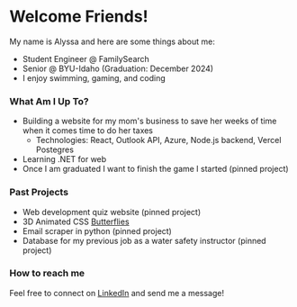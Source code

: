 # Welcome Friends!
My name is Alyssa and here are some things about me:
* Student Engineer @ FamilySearch
* Senior @ BYU-Idaho (Graduation: December 2024)
* I enjoy swimming, gaming, and coding

### What Am I Up To?
* Building a website for my mom's business to save her weeks of time when it comes time to do her taxes
  * Technologies: React, Outlook API, Azure, Node.js backend, Vercel Postegres
* Learning .NET for web
* Once I am graduated I want to finish the game I started (pinned project)

### Past Projects
* Web development quiz website (pinned project)
* 3D Animated CSS [Butterflies](https://codepen.io/al-ku/pen/GReJoKM)
* Email scraper in python (pinned project)
* Database for my previous job as a water safety instructor (pinned project)

### How to reach me
Feel free to connect on [LinkedIn](www.linkedin.com/in/alyssa-k-7a9207206) and send me a message!

<!--
**lyssadk/lyssadk** is a ✨ _special_ ✨ repository because its `README.md` (this file) appears on your GitHub profile.

Here are some ideas to get you started:

- 🔭 I’m currently working on ...
- 🌱 I’m currently learning ...
- 👯 I’m looking to collaborate on ...
- 🤔 I’m looking for help with ...
- 💬 Ask me about ...
- 📫 How to reach me: ...
- 😄 Pronouns: ...
- ⚡ Fun fact: ...
-->
